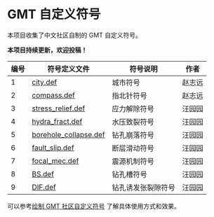# GMT 自定义符号

本项目收集了中文社区自制的 GMT 自定义符号。

**本项目持续更新，欢迎投稿！**

| 编号 |                符号定义文件                    |       符号说明     |  作者  |
| ---- | ---------------------------------------------- | ------------------ | ------ |
|    1 | [city.def](city.def)                           | 城市符号           | 赵志远 |
|    2 | [compass.def](compass.def)                     | 指北针符号         | 赵志远 |
|    3 | [stress_relief.def](stress_relief.def)         | 应力解除符号       | 汪园园 |
|    4 | [hydra_fract.def](hydra_fract.def)             | 水压致裂符号       | 汪园园 |
|    5 | [borehole_collapse.def](borehole_collapse.def) | 钻孔崩落符号       | 汪园园 |
|    6 | [fault_slip.def](fault_slip.def)               | 断层滑动符号       | 汪园园 |
|    7 | [focal_mec.def](focal_mec.def)                 | 震源机制符号       | 汪园园 |
|    8 | [BS.def](BS.def)                               | 钻孔槽符号         | 汪园园 |
|    9 | [DIF.def](DIF.def)                             | 钻孔诱发张裂隙符号 | 汪园园 |

可以参考[绘制 GMT 社区自定义符号](https://docs.gmt-china.org/latest/module/plot/#gmt-custom-symbols)
了解具体使用方式和效果。
